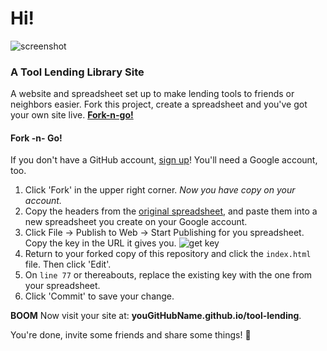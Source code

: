 # Hi!

![screenshot](https://raw.github.com/jlord/sheetsee-tool-lending/gh-pages/lending-ss.png)

### A Tool Lending Library Site

A website and spreadsheet set up to make lending tools to friends or neighbors easier. Fork this project, create a spreadsheet and you've got your own site live. **[Fork-n-go!](http://jlord.github.io/forkngo)**


#### Fork -n- Go!

If you don't have a GitHub account, [sign up](http://www.github.com)! You'll need a Google account, too.

1. Click 'Fork' in the upper right corner. _Now you have copy on your account._
2. Copy the headers from the [original spreadsheet](https://docs.google.com/a/github.com/spreadsheet/ccc?key=0AvFUWxii39gXdGxhcjhzYzlBX2pyVFZZU2VjZ3BHZ3c#gid=0), and paste them into a new spreadsheet you create on your Google account.
3. Click File -> Publish to Web -> Start Publishing for you spreadsheet. Copy the key in the URL it gives you. ![get key](https://raw.github.com/jllord/sheetsee-cache/master/img/key.png)
4. Return to your forked copy of this repository and click the `index.html` file. Then click 'Edit'.
5. On `line 77` or thereabouts, replace the existing key with the one from your spreadsheet.
6. Click 'Commit' to save your change.

**BOOM** Now visit your site at: **youGitHubName.github.io/tool-lending**.

You're done, invite some friends and share some things! :wrench:
